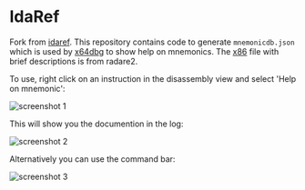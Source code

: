 IdaRef
======

Fork from [idaref](https://github.com/nologic/idaref). This repository contains code to generate `mnemonicdb.json` which is used by [x64dbg](http://x64dbg.com) to show help on mnemonics. The [x86](https://github.com/mrexodia/radare2/blob/master/libr/asm/d/x86) file with brief descriptions is from radare2.

To use, right click on an instruction in the disassembly view and select 'Help on mnemonic':

![screenshot 1](http://i.prntscr.com/ca2105efabb7432b939f2198c7f4314a.png)

This will show you the documention in the log:

![screenshot 2](http://i.prntscr.com/c974b9cb57f14b358be1351b294b71cf.png)

Alternatively you can use the command bar:

![screenshot 3](http://i.prntscr.com/1f1accc6c33548cea1eb2577cbb3f3e2.png)
